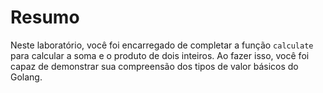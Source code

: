 # Resumo

Neste laboratório, você foi encarregado de completar a função `calculate` para calcular a soma e o produto de dois inteiros. Ao fazer isso, você foi capaz de demonstrar sua compreensão dos tipos de valor básicos do Golang.
